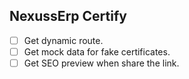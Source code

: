 ## NexussErp Certify

- [ ] Get dynamic route.
- [ ] Get mock data for fake certificates.
- [ ] Get SEO preview when share the link.
